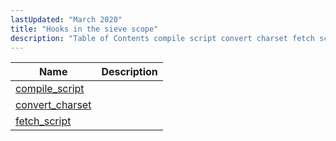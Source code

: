 ```yaml
---
lastUpdated: "March 2020"
title: "Hooks in the sieve scope"
description: "Table of Contents compile script convert charset fetch script..."
---
```


            
| Name                                                                                                 | Description |
|------------------------------------------------------------------------------------------------------|-------------|
| [compile_script](/momentum/3/3-api/hooks-sieve-compile-script)   |             |
| [convert_charset](/momentum/3/3-api/hooks-sieve-convert-charset) |             |
| [fetch_script](/momentum/3/3-api/hooks-sieve-fetch-script)       |             |
